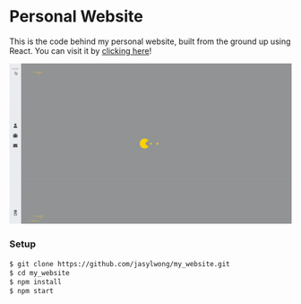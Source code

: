 # Personal Website

This is the code behind my personal website, built from the ground up using React. You can visit it by [clicking here](https://ibrahim-pala.netlify.app)!


<div align="center"><img src="website.gif" /></div>

### Setup
```
$ git clone https://github.com/jasylwong/my_website.git
$ cd my_website
$ npm install
$ npm start
